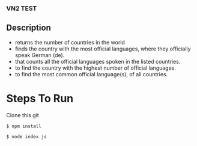 ### VN2 TEST

## Description

-   returns the number of countries in the world
-   finds the country with the most official languages, where they officially speak German (de).
-   that counts all the official languages spoken in the listed countries.
-   to find the country with the highest number of official languages.
-   to find the most common official language(s), of all countries.

# Steps To Run

Clone this git

```
$ npm install
```

```
$ node index.js
```
